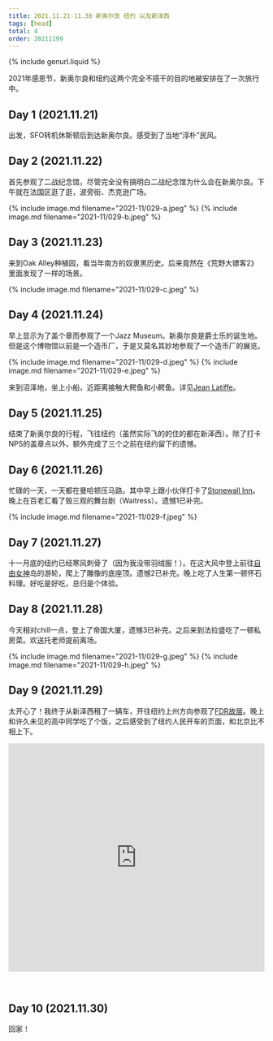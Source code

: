 ```yaml
---
title: 2021.11.21-11.30 新奥尔良 纽约 以及新泽西
tags: [head]
total: 4
order: 20211199
---
```


{% include genurl.liquid %}

2021年感恩节，新奥尔良和纽约这两个完全不搭干的目的地被安排在了一次旅行中。

## Day 1 (2021.11.21)
出发，SFO转机休斯顿后到达新奥尔良。感受到了当地“淳朴”民风。

## Day 2 (2021.11.22)
首先参观了二战纪念馆，尽管完全没有搞明白二战纪念馆为什么会在新奥尔良。下午就在法国区逛了逛，波旁街、杰克逊广场。

{% include image.md filename="2021-11/029-a.jpeg" %}
{% include image.md filename="2021-11/029-b.jpeg" %}

## Day 3 (2021.11.23)
来到Oak Alley种植园，看当年南方的奴隶黑历史。后来竟然在《荒野大镖客2》里面发现了一样的场景。

{% include image.md filename="2021-11/029-c.jpeg" %}

## Day 4 (2021.11.24)
早上显示为了盖个章而参观了一个Jazz Museum。新奥尔良是爵士乐的诞生地。但是这个博物馆以前是一个造币厂，于是又莫名其妙地参观了一个造币厂的展览。

{% include image.md filename="2021-11/029-d.jpeg" %}
{% include image.md filename="2021-11/029-e.jpeg" %}

来到沼泽地，坐上小船，近距离接触大鳄鱼和小鳄鱼。详见[Jean Latiffe]({{arr[0]}})。

## Day 5 (2021.11.25)
结束了新奥尔良的行程，飞往纽约（虽然实际飞的的住的都在新泽西）。除了打卡NPS的盖章点以外，额外完成了三个之前在纽约留下的遗憾。

## Day 6 (2021.11.26)
忙碌的一天，一天都在曼哈顿压马路。其中早上跟小伙伴打卡了[Stonewall Inn]({{arr[1]}})。晚上在百老汇看了毁三观的舞台剧（Waitress）。遗憾1已补完。

{% include image.md filename="2021-11/029-f.jpeg" %}

## Day 7 (2021.11.27)
十一月底的纽约已经寒风刺骨了（因为我没带羽绒服！）。在这大风中登上前往[自由女神]({{arr[2]}})岛的游轮，爬上了雕像的底座顶。遗憾2已补完。晚上吃了人生第一顿怀石料理。好吃是好吃，总归是个体验。

## Day 8 (2021.11.28)
今天相对chill一点，登上了帝国大厦，遗憾3已补完。之后来到法拉盛吃了一顿私房菜。欢送托老师提前离场。

{% include image.md filename="2021-11/029-g.jpeg" %}
{% include image.md filename="2021-11/029-h.jpeg" %}

## Day 9 (2021.11.29)
太开心了！我终于从新泽西租了一辆车，开往纽约上州方向参观了[FDR故居]({{arr[3]}})。晚上和许久未见的高中同学吃了个饭，之后感受到了纽约人民开车的页面，和北京比不相上下。

<iframe src="https://www.google.com/maps/embed?pb=!1m46!1m12!1m3!1d768818.689184444!2d-74.58273647729577!3d41.17384831472912!2m3!1f0!2f0!3f0!3m2!1i1024!2i768!4f13.1!4m31!3e0!4m5!1s0x89c25753b7dbad2f%3A0x447ac6420641467!2sNewport%20Centre!3m2!1d40.727140999999996!2d-74.0381184!4m5!1s0x89dd167ee3a22fe1%3A0xd821e3f9721e131e!2sHome%20of%20Franklin%20D.%20Roosevelt%20National%20Historic%20Site%2C%20Albany%20Post%20Road%2C%20Hyde%20Park%2C%20NY!3m2!1d41.767553899999996!2d-73.935295!4m5!1s0x89c2fdcf35f2eb1b%3A0xd7d6d2c929edd967!2sPaterson%20Great%20Falls%20National%20Historical%20Park%2C%20McBride%20Avenue%2C%20Paterson%2C%20NJ!3m2!1d40.9153249!2d-74.18020779999999!4m5!1s0x89c2579d4e381621%3A0x102fbd455ae6860b!2sChef%20Tan%2C%20Washington%20Boulevard%2C%20Jersey%20City%2C%20NJ!3m2!1d40.728362399999995!2d-74.0341676!4m5!1s0x89c267d8c1b28f2f%3A0xde3b9183d6cfe1bb!2sHyatt%20Regency%20Jfk%20Airport%20At%20Resorts%20World%20New%20York%2C%20Rockaway%20Boulevard%2C%20Queens%2C%20NY!3m2!1d40.6742748!2d-73.8306166!5e0!3m2!1sen!2sus!4v1652559770962!5m2!1sen!2sus" width="100%" height="450" style="border:0;" allowfullscreen="" loading="lazy" referrerpolicy="no-referrer-when-downgrade"></iframe>

&nbsp;

## Day 10 (2021.11.30)
回家！
